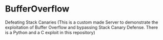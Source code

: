 # BufferOverflow

Defeating Stack Canaries (This is a custom made Server to demonstrate the exploitation of Buffer Overflow and bypassing Stack Canary Defense. There is a Python and a C exploit in this repository)
